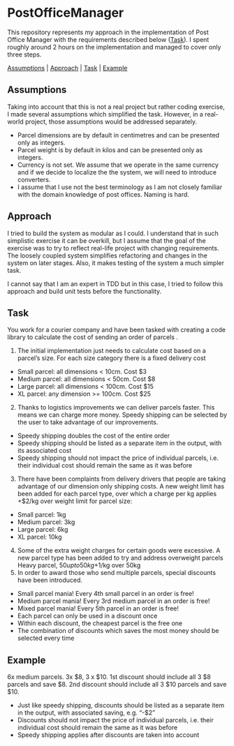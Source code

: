 # PostOfficeManager

This repository represents my approach in the implementation of Post Office Manager with the 
requirements described below ([Task](#task)). I spent roughly around 2 hours on the implementation 
and managed to cover only three steps.

[Assumptions](#assumptions) | [Approach](#approach) | [Task](#task) | [Example](#example)

## Assumptions

Taking into account that this is not a real project but rather coding exercise, I made several 
assumptions which simplified the task. However, in a real-world project, those assumptions would
be addressed separately.

- Parcel dimensions are by default in centimetres and can be presented only as integers.
- Parcel weight is by default in kilos and can be presented only as integers.
- Currency is not set. We assume that we operate in the same currency and if we decide to localize the
the system, we will need to introduce converters.
- I assume that I use not the best terminology as I am not closely familiar with the domain knowledge of 
post offices. Naming is hard.

## Approach

I tried to build the system as modular as I could. I understand that in such simplistic exercise it can be 
overkill, but I assume that the goal of the exercise was to try to reflect real-life project with changing 
requirements. The loosely coupled system simplifies refactoring and changes in the system on later stages. 
Also, it makes testing of the system a much simpler task.

I cannot say that I am an expert in TDD but in this case, I tried to follow this approach and build unit tests
before the functionality. 

## Task

You work for a courier company and have been tasked with creating a code library to
calculate the cost of sending an order of parcels .

1) The initial implementation just needs to calculate cost based on a parcel’s size. For each
size category there is a fixed delivery cost
 - Small parcel: all dimensions < 10cm. Cost $3
 - Medium parcel: all dimensions < 50cm. Cost $8
 - Large parcel: all dimensions < 100cm. Cost $15
 - XL parcel: any dimension >= 100cm. Cost $25
2) Thanks to logistics improvements we can deliver parcels faster. This means we can
charge more money. Speedy shipping can be selected by the user to take advantage of our
improvements.
 - Speedy shipping doubles the cost of the entire order
 - Speedy shipping should be listed as a separate item in the output, with its
associated cost
 - Speedy shipping should not impact the price of individual parcels, i.e. their
individual cost should remain the same as it was before
3) There have been complaints from delivery drivers that people are taking advantage of
our dimension only shipping costs. A new weight limit has been added for each parcel type,
over which a charge per kg applies
+$2/kg over weight limit for parcel size:
 - Small parcel: 1kg
 - Medium parcel: 3kg
 - Large parcel: 6kg
 - XL parcel: 10kg
4) Some of the extra weight charges for certain goods were excessive. A new parcel type
has been added to try and address overweight parcels
Heavy parcel, $50 up to 50kg +$1/kg over 50kg
5) In order to award those who send multiple parcels, special discounts have been
introduced.
 - Small parcel mania! Every 4th small parcel in an order is free!
 - Medium parcel mania! Every 3rd medium parcel in an order is free!
 - Mixed parcel mania! Every 5th parcel in an order is free!
 - Each parcel can only be used in a discount once
 - Within each discount, the cheapest parcel is the free one
 - The combination of discounts which saves the most money should be selected
every time

## Example

6x medium parcels. 3x $8, 3 x $10. 1st discount should include all 3 $8 parcels and save $8.
2nd discount should include all 3 $10 parcels and save $10.
 - Just like speedy shipping, discounts should be listed as a separate item in the
output, with associated saving, e.g. “-$2”
 - Discounts should not impact the price of individual parcels, i.e. their individual cost
should remain the same as it was before
 - Speedy shipping applies after discounts are taken into account
